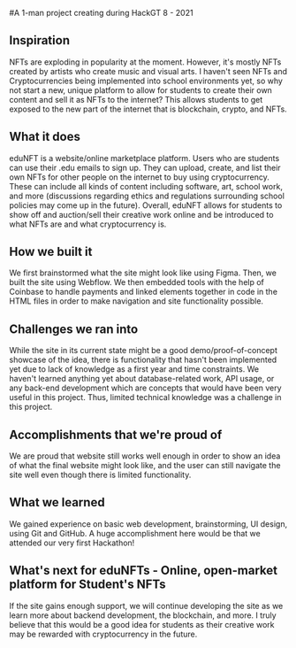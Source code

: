 #A 1-man project creating during HackGT 8 - 2021
## Inspiration
NFTs are exploding in popularity at the moment. However, it's mostly NFTs created by artists who create music and visual arts. I haven't seen NFTs and Cryptocurrencies being implemented into school environments yet, so why not start a new, unique platform to allow for students to create their own content and sell it as NFTs to the internet? This allows students to get exposed to the new part of the internet that is blockchain, crypto, and NFTs.

## What it does
eduNFT is a website/online marketplace platform. Users who are students can use their .edu emails to sign up. They can upload, create, and list their own NFTs for other people on the internet to buy using cryptocurrency. These can include all kinds of content including software, art, school work, and more (discussions regarding ethics and regulations surrounding school policies may come up in the future). Overall, eduNFT allows for students to show off and auction/sell their creative work online and be introduced to what NFTs are and what cryptocurrency is.

## How we built it
We first brainstormed what the site might look like using Figma. Then, we built the site using Webflow. We then embedded tools with the help of Coinbase to handle payments and linked elements together in code in the HTML files in order to make navigation and site functionality possible.

## Challenges we ran into
While the site in its current state might be a good demo/proof-of-concept showcase of the idea, there is functionality that hasn't been implemented yet due to lack of knowledge as a first year and time constraints. We haven't learned anything yet about database-related work, API usage, or any back-end development which are concepts that would have been very useful in this project. Thus, limited technical knowledge was a challenge in this project.

## Accomplishments that we're proud of
We are proud that website still works well enough in order to show an idea of what the final website might look like, and the user can still navigate the site well even though there is limited functionality.

## What we learned
We gained experience on basic web development, brainstorming, UI design, using Git and GitHub.
A huge accomplishment here would be that we attended our very first Hackathon!

## What's next for eduNFTs - Online, open-market platform for Student's NFTs
If the site gains enough support, we will continue developing the site as we learn more about backend development, the blockchain, and more. I truly believe that this would be a good idea for students as their creative work may be rewarded with cryptocurrency in the future.
